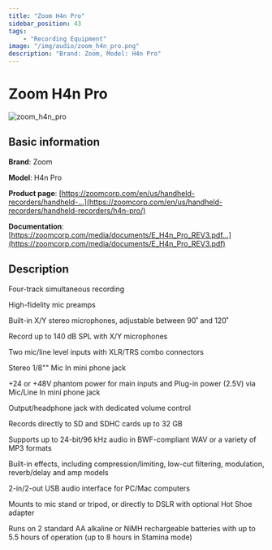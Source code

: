 ```yaml
---
title: "Zoom H4n Pro"
sidebar_position: 43
tags:
    - "Recording Equipment"
image: "/img/audio/zoom_h4n_pro.png"
description: "Brand: Zoom, Model: H4n Pro"
---
```

# Zoom H4n Pro

![zoom_h4n_pro](/img/audio/zoom_h4n_pro.png)

## Basic information

**Brand**: Zoom

**Model**: H4n Pro

**Product page**: [https://zoomcorp.com/en/us/handheld-recorders/handheld-...](https://zoomcorp.com/en/us/handheld-recorders/handheld-recorders/h4n-pro/)

**Documentation**: [https://zoomcorp.com/media/documents/E_H4n_Pro_REV3.pdf...](https://zoomcorp.com/media/documents/E_H4n_Pro_REV3.pdf)

## Description

Four\-track simultaneous recording

 High\-fidelity mic preamps

 Built\-in X/Y stereo microphones, adjustable between 90˚ and 120˚

 Record up to 140 dB SPL with X/Y microphones

 Two mic/line level inputs with XLR/TRS combo connectors

 Stereo 1/8"" Mic In mini phone jack

 \+24 or \+48V phantom power for main inputs and Plug\-in power \(2\.5V\) via Mic/Line In mini phone jack

 Output/headphone jack with dedicated volume control

 Records directly to SD and SDHC cards up to 32 GB

 Supports up to 24\-bit/96 kHz audio in BWF\-compliant WAV or a variety of MP3 formats

 Built\-in effects, including compression/limiting, low\-cut filtering, modulation, reverb/delay and amp models

 2\-in/2\-out USB audio interface for PC/Mac computers

 Mounts to mic stand or tripod, or directly to DSLR with optional Hot Shoe adapter

 Runs on 2 standard AA alkaline or NiMH rechargeable batteries with up to 5\.5 hours of operation \(up to 8 hours in Stamina mode\)


